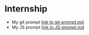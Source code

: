 # Internship
 - My git prompt  [link to git-prompt.md](https://github.com/ZemaPapenko33/internship/blob/git-prompt/git-prompt.md)
- My JS prompt [link to JS-prompt.md](./JS-prompt.md)
